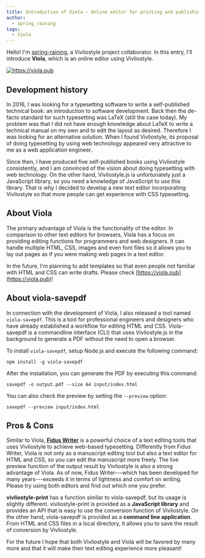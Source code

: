 ```yaml
---
title: Introduction of Viola — Online editor for printing and publishing
author:
  - spring_raining
tags:
  - Viola
---
```


Hello! I'm <a href="https://github.com/spring-raining">spring-raining</a>, a Vivliostyle project collaborator. In this entry, I'll introduce **Viola**, which is an online editor using Vivliostyle.

<div><a href="https://viola.pub"><img src="/assets/posts/2018-11-22-introduction-of-viola/viola-top.png" alt="https://viola.pub" /></a></div>

## Development history

In 2016, I was looking for a typesetting software to write a self-published technical book: an introduction to software development. Back then the de-facto standard for such typesetting was LaTeX (still the case today). My problem was that I did not have enough knowledge about LaTeX to write a technical manual on my own and to edit the layout as desired. Therefore I was looking for an alternative solution. When I found Vivliostyle, its proposal of doing typesetting by using web technology appeared very attractive to me as a web application engineer.

Since then, I have produced five self-published books using Vivliostyle consistently, and I am convinced of the vision about doing typesetting with web technology. On the other hand, Vivliostyle.js is unfortunately just a JavaScript library, so you need a knowledge of JavaScript to use this library. That is why I decided to develop a new text editor incorporating Vivliostyle so that more people can get experience with CSS typesetting.

## About Viola

The primary advantage of Viola is the functionality of the editor. In comparison to other text editors for browsers, Viola has a focus on providing editing functions for programmers and web designers. It can handle multiple HTML, CSS, images and even font files so it allows you to lay out pages as if you were making web pages in a text editor.

In the future, I'm planning to add templates so that even people not familiar with HTML and CSS can write drafts. Please check [https://viola.pub](https://viola.pub)!

## About viola-savepdf

In connection with the development of Viola, I also released a tool named `viola-savepdf`. This is a tool for professional engineers and designers who have already established a workflow for editing HTML and CSS. Viola-savepdf is a commandline interface (CLI) that uses Vivliostyle.js in the background to generate a PDF without the need to open a browser.

To install `viola-savepdf`, setup Node.js and execute the following command:

```
npm install -g viola-savepdf
```

After the installation, you can generate the PDF by executing this command:

```
savepdf -o output.pdf --size A4 input/index.html
```

You can also check the preview by setting the `--preview` option:

```
savepdf --preview input/index.html
```

## Pros & Cons

Similar to Viola, [**Fidus Writer**](https://www.fiduswriter.org) is a powerful choice of a text editing tools that uses Vivliostyle to achieve web-based typesetting. Differently from Fidus Writer, Viola is not only as a manuscript editing tool but also a text editor for HTML and CSS, so you can edit the manuscript more freely. The live preview function of the output result by Vivliostyle is also a strong advantage of Viola. As of now, Fidus Writer---which has been developed for many years---exceeds it in terms of lightness and comfort on writing. Please try using both editors and find out which one you prefer.

**vivliostyle-print** has a function similar to viola-savepdf, but its usage is slightly different. vivliostyle-print is provided as a **JavaScript library** and provides an API that is easy to use the conversion function of Vivliostyle. On the other hand, viola-savepdf is provided as a **command line application**. From HTML and CSS files in a local directory, it allows you to save the result of conversion by Vivliostyle.

For the future I hope that both Vivliostyle and Viola will be favored by many more and that it will make their text editing experience more pleasant!

